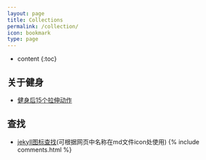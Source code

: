 ```yaml
---
layout: page
title: Collections
permalink: /collection/
icon: bookmark
type: page
---
```


* content
{:toc}


## 关于健身

* [健身后15个拉伸动作](https://www.sohu.com/a/217652362_827599)


## 查找

* [jekyll图标查找](https://fontawesome.com/icons?d=gallery)(可根据网页中名称在md文件icon处使用)
{% include comments.html %}

